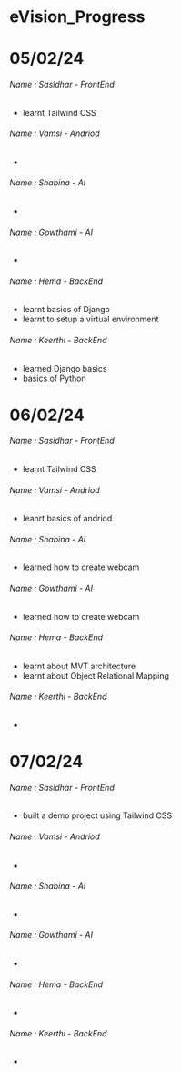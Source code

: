 # eVision_Progress

# 05/02/24
###### Name : Sasidhar - FrontEnd
+ learnt Tailwind CSS

###### Name : Vamsi - Andriod
+

###### Name : Shabina - AI
+

###### Name : Gowthami - AI
+

###### Name : Hema - BackEnd
+ learnt basics of Django
+ learnt to setup a virtual environment

###### Name : Keerthi - BackEnd
+ learned Django basics
+ basics of Python


# 06/02/24
###### Name : Sasidhar - FrontEnd
+ learnt Tailwind CSS 

###### Name : Vamsi - Andriod
+ leanrt basics of andriod

###### Name : Shabina - AI
+ learned how to create webcam

###### Name : Gowthami - AI
+ learned how to create webcam
  
###### Name : Hema - BackEnd
+ learnt about MVT architecture
+ learnt about Object Relational Mapping

###### Name : Keerthi - BackEnd
+


# 07/02/24
###### Name : Sasidhar - FrontEnd
+ built a demo project using Tailwind CSS 

###### Name : Vamsi - Andriod
+ 

###### Name : Shabina - AI
+  

###### Name : Gowthami - AI
+ 

###### Name : Hema - BackEnd
+ 

###### Name : Keerthi - BackEnd
+ 
